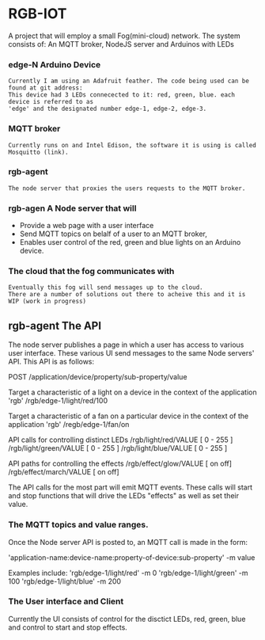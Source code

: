 
# RGB-IOT

A project that will employ a small Fog(mini-cloud) network. The system consists of:
An MQTT broker, NodeJS server and Arduinos with LEDs

### edge-N Arduino Device
    Currently I am using an Adafruit feather. The code being used can be found at git address:
    This device had 3 LEDs connecected to it: red, green, blue. each device is referred to as 
    'edge' and the designated number edge-1, edge-2, edge-3.

### MQTT broker
    Currently runs on and Intel Edison, the software it is using is called Mosquitto (link).

### rgb-agent
    The node server that proxies the users requests to the MQTT broker.

### rgb-agen A Node server that will 
 * Provide a web page with a user interface
 * Send MQTT topics on belalf of a user to an MQTT broker, 
 * Enables user control of the red, green and blue lights on an Arduino device.

### The cloud that the fog communicates with
    Eventually this fog will send messages up to the cloud. 
    There are a number of solutions out there to acheive this and it is WIP (work in progress)

## rgb-agent The API

The node server publishes a page in which a user has access to various user interface.
These various UI send messages to the same Node servers' API. 
This API is as follows:

POST
    /application/device/property/sub-property/value

Target a characteristic of a light on a device in the context of the application 'rgb'
    /rgb/edge-1/light/red/100

Target a characteristic of a fan on a particular device in the context of the application 'rgb'
    /regb/edge-1/fan/on

API calls for controlling distinct LEDs
    /rgb/light/red/VALUE [ 0 - 255 ]
    /rgb/light/green/VALUE [ 0 - 255 ]
    /rgb/light/blue/VALUE [ 0 - 255 ]

API paths for controlling the effects
    /rgb/effect/glow/VALUE [ on off]
    /rgb/effect/march/VALUE [ on off]


The API calls for the most part will emit MQTT events.
These calls will start and stop functions that will drive the LEDs "effects" as well as set their value.

### The MQTT topics and value ranges.

Once the Node server API is posted to, an MQTT call is made in the form:

'application-name:device-name:property-of-device:sub-property' -m value

Examples include:
    'rgb/edge-1/light/red' -m 0
    'rgb/edge-1/light/green' -m 100
    'rgb/edge-1/light/blue' -m 200


### The User interface and Client

Currently the UI consists of control for the disctict LEDs, red, green, blue 
and control to start and stop effects.






